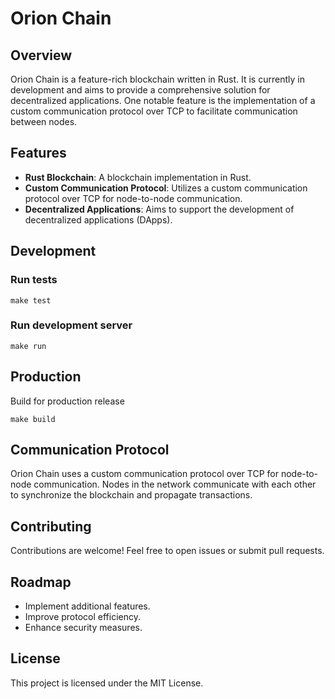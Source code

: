 # Orion Chain

## Overview

Orion Chain is a feature-rich blockchain written in Rust. It is currently in development and aims to provide a comprehensive solution for decentralized applications. One notable feature is the implementation of a custom communication protocol over TCP to facilitate communication between nodes.

## Features

- **Rust Blockchain**: A blockchain implementation in Rust.
- **Custom Communication Protocol**: Utilizes a custom communication protocol over TCP for node-to-node communication.
- **Decentralized Applications**: Aims to support the development of decentralized applications (DApps).

## Development

### Run tests

```
make test
```

### Run development server

```
make run
```

## Production

Build for production release

```
make build
```

## Communication Protocol

Orion Chain uses a custom communication protocol over TCP for node-to-node communication. Nodes in the network communicate with each other to synchronize the blockchain and propagate transactions.

## Contributing

Contributions are welcome! Feel free to open issues or submit pull requests.

## Roadmap

- Implement additional features.
- Improve protocol efficiency.
- Enhance security measures.

## License

This project is licensed under the MIT License.
